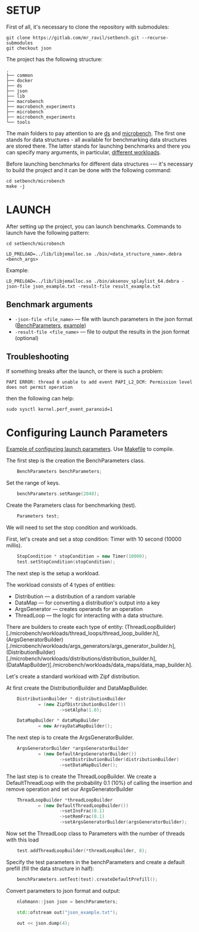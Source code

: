 # SETUP

First of all, it's necessary to clone the repository with submodules:

```shell
git clone https://gitlab.com/mr_ravil/setbench.git --recurse-submodules
git checkout json
```

The project has the following structure:
```shell
.
├── common
├── docker
├── ds
├── json
├── lib
├── macrobench
├── macrobench_experiments
├── microbench
├── microbench_experiments
└── tools
```

The main folders to pay attention to are [ds](./ds) and [microbench](./microbench/). The first one stands for data structures - all available for benchmarking data structures are stored there. The latter stands for launching benchmarks and there you can specify many arguments, in particular, [different workloads](./WORKLOADS.md).

Before launching benchmarks for different data structures --- it's necessary to build the project and it can be done with the following command:

```shell
cd setbench/microbench
make -j
```


# LAUNCH

After setting up the project, you can launch benchmarks. Commands to launch have the following pattern:

```shell
cd setbench/microbench

LD_PRELOAD=../lib/libjemalloc.so ./bin/<data_structure_name>.debra <bench_args>
```

Example:
```shell
LD_PRELOAD=../lib/libjemalloc.so ./bin/aksenov_splaylist_64.debra -json-file json_example.txt -result-file result_example.txt 
```

## Benchmark arguments

+ `-json-file <file_name>` — file with launch parameters in the json format ([BenchParameters](./microbench/workloads/bench_parameters.h), [example](microbench/json_example.cpp))
+ `-result-file <file_name>` — file to output the results in the json format (optional)

## Troubleshooting

If something breaks after the launch, or there is such a problem:

```shell
PAPI ERROR: thread 0 unable to add event PAPI_L2_DCM: Permission level does not permit operation
```
then the following can help:

```shell
sudo sysctl kernel.perf_event_paranoid=1
```

# Configuring Launch Parameters

[Example of configuring launch parameters](./microbench/json_example/json_example.cpp).
Use [Makefile](./microbench/json_example/Makefile) to compile.

The first step is the creation the BenchParameters class.

```c++
    BenchParameters benchParameters;
```

Set the range of keys.

```c++
    benchParameters.setRange(2048);
```

Create the Parameters class for benchmarking (test).

```c++
    Parameters test;
```

We will need to set the stop condition and workloads.

First, let's create and set a stop condition: Timer with 10 second (10000 millis).

```c++
    StopCondition * stopCondition = new Timer(10000);
    test.setStopCondition(stopCondition);
```

The next step is the setup a workload.

The workload consists of 4 types of entities:
+ Distribution — a distribution of a random variable
+ DataMap — for converting a distribution's output into a key
+ ArgsGenerator — creates operands for an operation
+ ThreadLoop — the logic for interacting with a data structure.

There are builders to create each type of entity:
(ThreadLoopBuilder)[./microbench/workloads/thread_loops/thread_loop_builder.h],
(ArgsGeneratorBuilder)[./microbench/workloads/args_generators/args_generator_builder.h],
(DistributionBuilder)[./microbench/workloads/distributions/distribution_builder.h],
(DataMapBuilder)[./microbench/workloads/data_maps/data_map_builder.h].

Let's create a standard workload with Zipf distribution.

At first create the DistributionBuilder and DataMapBuilder.
```c++
    DistributionBuilder * distributionBuilder 
            = (new ZipfDistributionBuilder())
                    ->setAlpha(1.0);

    DataMapBuilder * dataMapBuilder 
            = new ArrayDataMapBuilder();
```

The next step is to create the ArgsGeneratorBuilder.
```c++
    ArgsGeneratorBuilder *argsGeneratorBuilder
            = (new DefaultArgsGeneratorBuilder())
                    ->setDistributionBuilder(distributionBuilder)
                    ->setDataMapBuilder();
```

The last step is to create the ThreadLoopBuilder. 
We create a DefaultThreadLoop with the probability 0.1 (10%) of calling the insertion and remove operation
and set our ArgsGeneratorBuilder
```c++
    ThreadLoopBuilder *threadLoopBuilder
            = (new DefaultThreadLoopBuilder())
                    ->setInsFrac(0.1)
                    ->setRemFrac(0.1)
                    ->setArgsGeneratorBuilder(argsGeneratorBuilder);
```

Now set the ThreadLoop class to Parameters with the number of threads with this load
```c++
    test.addThreadLoopBuilder(*threadLoopBuilder, 8);
```

Specify the test parameters in the benchParameters and create a default prefill (fill the data structure in half):
```c++
    benchParameters.setTest(test).createDefaultPrefill();
```

Convert parameters to json format and output:
```c++
    nlohmann::json json = benchParameters;

    std::ofstream out("json_example.txt");

    out << json.dump(4);
```
